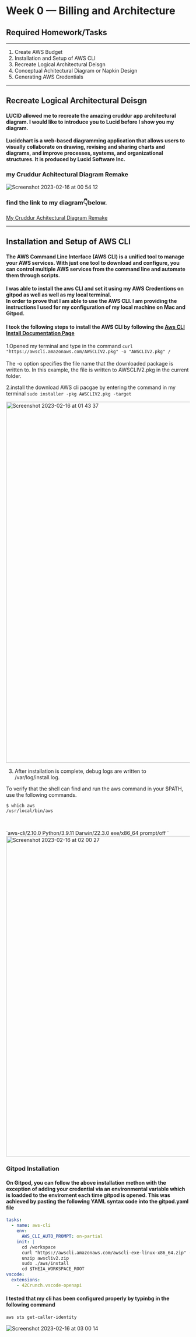 # Week 0 — Billing and Architecture

## Required Homework/Tasks

---

1. Create AWS Budget
1. Installation and Setup of AWS CLI
1. Recreate Logical Architectural Deisgn
1. Conceptual Achitectural Diagram or Napkin Design
1. Generating AWS Credentials

----

## Recreate Logical Architectural Deisgn

#### LUCID allowed me to recreate the amazing cruddur app architectural diagram. I would like to introduce you to Lucid before I show you my diagram.  <br> <br>Lucidchart is a web-based diagramming application that allows users to visually collaborate on drawing, revising and sharing charts and diagrams, and improve processes, systems, and organizational structures. It is produced by Lucid Software Inc.

### my Cruddur Achitectural Diagram Remake
![Screenshot 2023-02-16 at 00 54 12](https://user-images.githubusercontent.com/112965272/219223662-2ad73c33-712b-4d4b-82c0-3483dba21360.png "Cruddur Achitectural Diagram Remake")

### find the link to my diagram👇below.

[My Cruddur Achitectural Diagram Remake](https://lucid.app/lucidchart/635a50ae-73c1-4bc4-aab4-655e4b626d24/edit?viewport_loc=-733%2C-1376%2C2879%2C1284%2C0_0&invitationId=inv_6c508643-34c4-4ca2-b0ec-d1b6acb1d313)


---

## Installation and Setup of AWS CLI

#### The AWS Command Line Interface (AWS CLI) is a unified tool to manage your AWS services. With just one tool to download and configure, you can control multiple AWS services from the command line and automate them through scripts.

#### I was able to install the aws CLI and set it using my AWS Credentions on gitpod as well as well as my local terminal. <br> In order to prove that I am able to use the AWS CLI. I am providing the instructions I used for my configuration of my local machine on Mac and Gitpod.

#### I took the following steps to install the AWS CLI by following the [Aws CLI Install Documentation Page](https://docs.aws.amazon.com/cli/latest/userguide/getting-started-install.html)

1.Opened my terminal and type in the command `curl "https://awscli.amazonaws.com/AWSCLIV2.pkg" -o "AWSCLIV2.pkg" /`  <br> <br> The -o option specifies the file name that the downloaded package is written to. In this example, the file is written to AWSCLIV2.pkg in the current folder. <br>

2.install the download AWS cli pacgae by entering the command in my terminal `sudo installer -pkg AWSCLIV2.pkg -target`
<br>

<img width="986" alt="Screenshot 2023-02-16 at 01 43 37" src="https://user-images.githubusercontent.com/112965272/219228845-5b8fff3e-c7df-4da8-ad89-e4a7b5021184.png">

3. After installation is complete, debug logs are written to /var/log/install.log.

To verify that the shell can find and run the aws command in your $PATH, use the following commands. 

`$ which aws` <br>
`/usr/local/bin/aws `
<br>
``` aws --version

```
<br>
`aws-cli/2.10.0 Python/3.9.11 Darwin/22.3.0 exe/x86_64 prompt/off `

<img width="875" alt="Screenshot 2023-02-16 at 02 00 27" src="https://user-images.githubusercontent.com/112965272/219230995-371fe39a-c0b6-4313-85a2-9c67aa5a2d30.png">

### Gitpod Installation

#### On Gitpod, you can follow the above installation methon with the exception of adding your credential via an environmental variable which is loadded to the enviroment each time gitpod is opened. This was achieved by pasting the following YAML syntax code into the gitpod.yaml file


```yaml
tasks:
  - name: aws-cli
    env:
      AWS_CLI_AUTO_PROMPT: on-partial
    init: |
      cd /workspace
      curl "https://awscli.amazonaws.com/awscli-exe-linux-x86_64.zip" -o "awscliv2.zip"
      unzip awscliv2.zip
      sudo ./aws/install
      cd $THEIA_WORKSPACE_ROOT
vscode:
  extensions:
    - 42Crunch.vscode-openapi
```

 #### I tested that my cli has been configured properly by typinbg in the following command
 
 ```bash
 aws sts get-caller-identity
 ```
  
![Screenshot 2023-02-16 at 03 00 14](https://user-images.githubusercontent.com/112965272/219249049-240d38f0-0b04-41d9-a3a9-1367cb3c508e.png)





